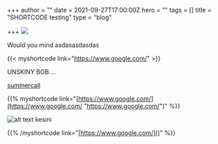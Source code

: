 +++
author = ""
date = 2021-09-27T17:00:00Z
hero = ""
tags = []
title = "SHORTCODE testing"
type = "blog"

+++
![](/images/unnamed.gif)

Would you mind asdasasdasdas

{{< myshortcode link="https://www.google.com/" >}}

UNSKINY BOB....

[summercall](https://www.google.com/ "singkong")

{{% myshortcode link="[https://www.google.com/](https://www.google.com/ "https://www.google.com/")" %}}

![alt text kesini](/images/4.png "contih image")

{{% /myshortcode link="[https://www.google.com/]()" %}}